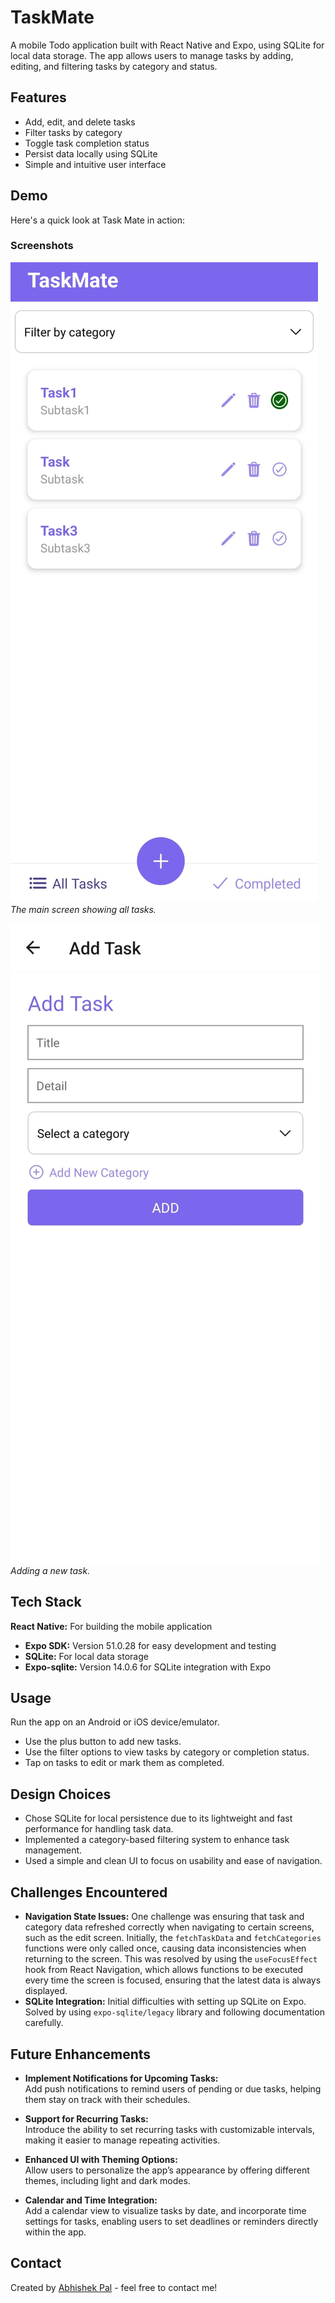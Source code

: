 
# TaskMate

A mobile Todo application built with React Native and Expo, using SQLite for local data storage. The app allows users to manage tasks by adding, editing, and filtering tasks by category and status.


## Features

- Add, edit, and delete tasks
- Filter tasks by category
- Toggle task completion status
- Persist data locally using SQLite
- Simple and intuitive user interface


## Demo

Here's a quick look at Task Mate in action:

### Screenshots
![Home Screen](assets/Screen-short/Home-screen.jpeg)
*The main screen showing all tasks.*

![Task Creation](assets/Screen-short/AddTask-screen.jpeg)
*Adding a new task.*


## Tech Stack

**React Native:** For building the mobile application
- **Expo SDK:** Version 51.0.28 for easy development and testing
- **SQLite:** For local data storage
- **Expo-sqlite:** Version 14.0.6 for SQLite integration with Expo


## Usage

Run the app on an Android or iOS device/emulator.
- Use the plus button to add new tasks.
- Use the filter options to view tasks by category or completion status.
- Tap on tasks to edit or mark them as completed.

## Design Choices
- Chose SQLite for local persistence due to its lightweight and fast performance for handling task data.
- Implemented a category-based filtering system to enhance task management.
- Used a simple and clean UI to focus on usability and ease of navigation.
## Challenges Encountered
- **Navigation State Issues:** One challenge was ensuring that task and category data refreshed correctly when navigating to certain screens, such as the edit screen. Initially, the        `fetchTaskData` and `fetchCategories` functions were only called once, causing data inconsistencies when returning to the screen. This was resolved by using the `useFocusEffect` hook from React Navigation, which allows functions to be executed every time the screen is focused, ensuring that the latest data is always displayed.
- **SQLite Integration:** Initial difficulties with setting up SQLite on Expo. Solved by using `expo-sqlite/legacy` library and following documentation carefully.
## Future Enhancements

- **Implement Notifications for Upcoming Tasks:**  
  Add push notifications to remind users of pending or due tasks, helping them stay on track with their schedules.
  
- **Support for Recurring Tasks:**  
  Introduce the ability to set recurring tasks with customizable intervals, making it easier to manage repeating activities.

- **Enhanced UI with Theming Options:**  
  Allow users to personalize the app’s appearance by offering different themes, including light and dark modes.

- **Calendar and Time Integration:**  
  Add a calendar view to visualize tasks by date, and incorporate time settings for tasks, enabling users to set deadlines or reminders directly within the app.

## Contact
Created by [Abhishek Pal](https://github.com/APCHAMPION) - feel free to contact me!
